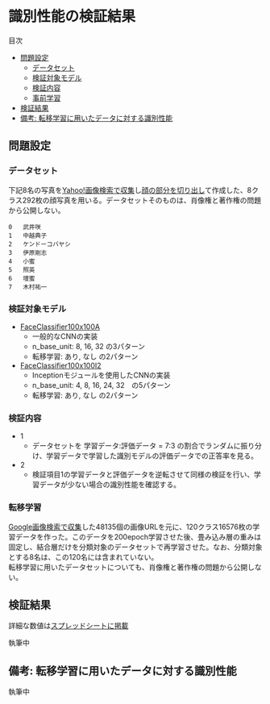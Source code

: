 # 識別性能の検証結果

目次

* [問題設定](#問題設定)
    - [データセット](#データセット)
    - [検証対象モデル](#検証対象モデル)
    - [検証内容](#検証内容)
    - [事前学習](#事前学習)
* [検証結果](#検証結果)
* [備考: 転移学習に用いたデータに対する識別性能](#備考転移学習に用いたデータに対する識別性能)

## 問題設定

### データセット

下記8名の写真を[Yahoo!画像検索で収集](./collect-imgs.md#yahoo画像検索を使う場合)し[顔の部分を切り出し](./create-dataset.md)て作成した、8クラス292枚の顔写真を用いる。データセットそのものは、肖像権と著作権の問題から公開しない。

```TSV
0	武井咲
1	中越典子
2	ケンドーコバヤシ
3	伊原剛志
4	小蜜
5	照英
6	壇蜜
7	木村祐一
```

### 検証対象モデル

* [FaceClassifier100x100A](../cnn_models.py#L177)
    - 一般的なCNNの実装
    - n_base_unit: 8, 16, 32 の3パターン
    - 転移学習: あり, なし の2パターン
* [FaceClassifier100x100I2](../cnn_models.py#L21)
    - Inceptionモジュールを使用したCNNの実装
    - n_base_unit: 4, 8, 16, 24, 32　の5パターン
    - 転移学習: あり, なし の2パターン

### 検証内容

* 1
    - データセットを 学習データ:評価データ = 7:3 の割合でランダムに振り分け、学習データで学習した識別モデルの評価データでの正答率を見る。
* 2
    - 検証項目1の学習データと評価データを逆転させて同様の検証を行い、学習データが少ない場合の識別性能を確認する。

### 転移学習

[Google画像検索で収集](./collect-imgs.md#google画像検索を使う場合)した48135個の画像URLを元に、120クラス16576枚の学習データを作った。このデータを200epoch学習させた後、畳み込み層の重みは固定し、結合層だけを分類対象のデータセットで再学習させた。なお、分類対象とする8名は、この120名には含まれていない。  
転移学習に用いたデータセットについても、肖像権と著作権の問題から公開しない。

## 検証結果

詳細な数値は[スプレッドシートに掲載](./performance-detail.ods)

執筆中

## 備考: 転移学習に用いたデータに対する識別性能

執筆中
